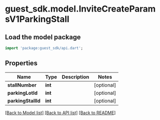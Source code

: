 # guest_sdk.model.InviteCreateParamsV1ParkingStall

## Load the model package
```dart
import 'package:guest_sdk/api.dart';
```

## Properties
Name | Type | Description | Notes
------------ | ------------- | ------------- | -------------
**stallNumber** | **int** |  | [optional] 
**parkingLotId** | **int** |  | [optional] 
**parkingStallId** | **int** |  | [optional] 

[[Back to Model list]](../README.md#documentation-for-models) [[Back to API list]](../README.md#documentation-for-api-endpoints) [[Back to README]](../README.md)


